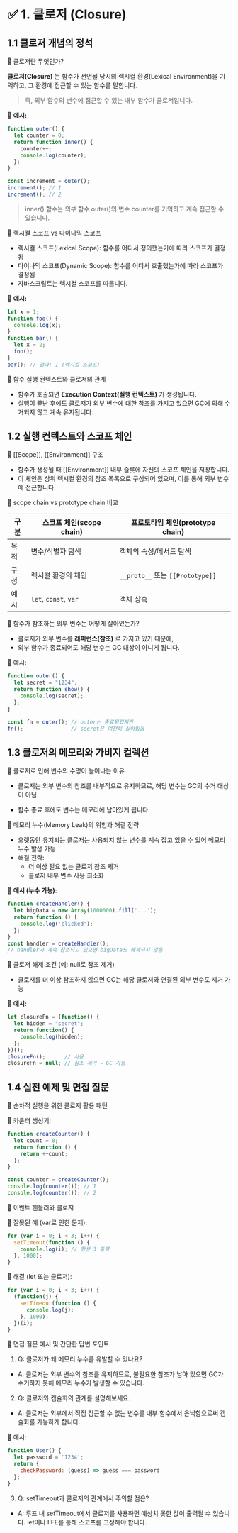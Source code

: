 # ✅ 1. 클로저 (Closure)
## 1.1 클로저 개념의 정석
🔹 클로저란 무엇인가?

**클로저(Closure)** 는 함수가 선언될 당시의 렉시컬 환경(Lexical Environment)을 기억하고, 그 환경에 접근할 수 있는 함수를 말합니다.

> 즉, 외부 함수의 변수에 접근할 수 있는 내부 함수가 클로저입니다.

📌 **예시:**

```js
function outer() {
  let counter = 0;
  return function inner() {
    counter++;
    console.log(counter);
  };
}

const increment = outer();
increment(); // 1
increment(); // 2
```
> inner() 함수는 외부 함수 outer()의 변수 counter를 기억하고 계속 접근할 수 있습니다.

🔹 렉시컬 스코프 vs 다이나믹 스코프
- 렉시컬 스코프(Lexical Scope): 함수를 어디서 정의했는가에 따라 스코프가 결정됨
- 다이나믹 스코프(Dynamic Scope): 함수를 어디서 호출했는가에 따라 스코프가 결정됨
- 자바스크립트는 렉시컬 스코프를 따릅니다.

📌 **예시:**

```js
let x = 1;
function foo() {
  console.log(x);
}
function bar() {
  let x = 2;
  foo();
}
bar(); // 결과: 1 (렉시컬 스코프)
```
🔹 함수 실행 컨텍스트와 클로저의 관계
- 함수가 호출되면 **Execution Context(실행 컨텍스트)** 가 생성됩니다.
- 실행이 끝난 후에도 클로저가 외부 변수에 대한 참조를 가지고 있으면 GC에 의해 수거되지 않고 계속 유지됩니다.

## 1.2 실행 컨텍스트와 스코프 체인
🔹 [[Scope]], [[Environment]] 구조
- 함수가 생성될 때 [[Environment]] 내부 슬롯에 자신의 스코프 체인을 저장합니다.
- 이 체인은 상위 렉시컬 환경의 참조 목록으로 구성되어 있으며, 이를 통해 외부 변수에 접근합니다.

🔹 scope chain vs prototype chain 비교

|구분	|스코프 체인(scope chain)|	프로토타입 체인(prototype chain)|
|-|-|-|
|목적|	변수/식별자 탐색|	객체의 속성/메서드 탐색|
|구성|	렉시컬 환경의 체인|	`__proto__` 또는 `[[Prototype]]`|
|예시|	`let`, `const`, `var`|	객체 상속|

🔹 함수가 참조하는 외부 변수는 어떻게 살아있는가?
- 클로저가 외부 변수를 **레퍼런스(참조)** 로 가지고 있기 때문에,
- 외부 함수가 종료되어도 해당 변수는 GC 대상이 아니게 됩니다.

📌 예시:

```js
function outer() {
  let secret = "1234";
  return function show() {
    console.log(secret);
  };
}

const fn = outer(); // outer는 종료되었지만
fn();               // secret은 여전히 살아있음
```
## 1.3 클로저의 메모리와 가비지 컬렉션
🔹 클로저로 인해 변수의 수명이 늘어나는 이유
- 클로저는 외부 변수의 참조를 내부적으로 유지하므로, 해당 변수는 GC의 수거 대상이 아님

- 함수 종료 후에도 변수는 메모리에 남아있게 됩니다.

🔹 메모리 누수(Memory Leak)의 위험과 해결 전략
- 오랫동안 유지되는 클로저는 사용되지 않는 변수를 계속 잡고 있을 수 있어 메모리 누수 발생 가능
- 해결 전략:
  - 더 이상 필요 없는 클로저 참조 제거
  - 클로저 내부 변수 사용 최소화

📌 **예시 (누수 가능):**

```js
function createHandler() {
  let bigData = new Array(1000000).fill('...');
  return function () {
    console.log('clicked');
  };
}
const handler = createHandler();
// handler가 계속 참조되고 있으면 bigData도 해제되지 않음
```
🔹 클로저 해제 조건 (예: null로 참조 제거)
- 클로저를 더 이상 참조하지 않으면 GC는 해당 클로저와 연결된 외부 변수도 제거 가능

📌 **예시:**

```js
let closureFn = (function() {
  let hidden = "secret";
  return function() {
    console.log(hidden);
  };
})();
closureFn();      // 사용
closureFn = null; // 참조 제거 → GC 가능
```
## 1.4 실전 예제 및 면접 질문
🔹 순차적 실행을 위한 클로저 활용 패턴

📌 카운터 생성기:

```js
function createCounter() {
  let count = 0;
  return function () {
    return ++count;
  };
}

const counter = createCounter();
console.log(counter()); // 1
console.log(counter()); // 2
```
🔹 이벤트 핸들러와 클로저

📌 잘못된 예 (var로 인한 문제):
```js
for (var i = 0; i < 3; i++) {
  setTimeout(function () {
    console.log(i); // 항상 3 출력
  }, 1000);
}
```
📌 해결 (let 또는 클로저):
```js
for (var i = 0; i < 3; i++) {
  (function(j) {
    setTimeout(function () {
      console.log(j);
    }, 1000);
  })(i);
}
```
💬 면접 질문 예시 및 간단한 답변 포인트
1. Q: 클로저가 왜 메모리 누수를 유발할 수 있나요?
  - A: 클로저는 외부 변수의 참조를 유지하므로, 불필요한 참조가 남아 있으면 GC가 수거하지 못해 메모리 누수가 발생할 수 있습니다.

2. Q: 클로저와 캡슐화의 관계를 설명해보세요.
- A: 클로저는 외부에서 직접 접근할 수 없는 변수를 내부 함수에서 은닉함으로써 캡슐화를 가능하게 합니다.

📌 예시:
```js
function User() {
  let password = '1234';
  return {
    checkPassword: (guess) => guess === password
  };
}
```
3. Q: setTimeout과 클로저의 관계에서 주의할 점은?
- A: 루프 내 setTimeout에서 클로저를 사용하면 예상치 못한 값이 출력될 수 있습니다. let이나 IIFE를 통해 스코프를 고정해야 합니다.
